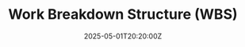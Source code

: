 ---
title: "Work\n  Breakdown Structure (WBS)"
linkTitle: "Work\n  Breakdown Structure (WBS)"
date: '2025-05-01T20:20:00Z'
weight: 1
description: No content
draft: false
ref: work-breakdown-structure-wbs
---